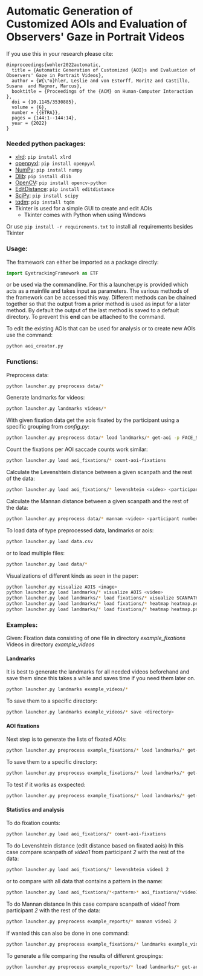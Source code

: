 # Automatic Generation of Customized AOIs and Evaluation of Observers' Gaze in Portrait Videos
If you use this in your research please cite:
```
@inproceedings{wohler2022automatic,
  title = {Automatic Generation of Customized {AOI}s and Evaluation of Observers' Gaze in Portrait Videos},
  author = {W{\"o}hler, Leslie and von Estorff, Moritz and Castillo, Susana  and Magnor, Marcus},
  booktitle = {Proceedings of the {ACM} on Human-Computer Interaction },
  doi = {10.1145/3530885},
  volume = {6},
  number = {{ETRA}},
  pages = {144:1--144:14},
  year = {2022}
}
```

### Needed python packages:
* [xlrd](https://xlrd.readthedocs.io/en/latest/): `pip install xlrd`
* [openpyxl](https://openpyxl.readthedocs.io/en/stable/): `pip install openpyxl`
* [NumPy](https://numpy.org/): `pip install numpy`
* [Dlib](http://dlib.net/): `pip install dlib`
* [OpenCV](https://github.com/skvark/opencv-python): `pip install opencv-python`
* [EditDistance](https://github.com/roy-ht/editdistance): `pip install editdistance`
* [SciPy](https://www.scipy.org/): `pip install scipy`
* [tqdm](https://tqdm.github.io/): `pip install tqdm`
* Tkinter is used for a simple GUI to create and edit AOIs
    * Tkinter comes with Python when using Windows

Or use `pip install -r requirements.txt` to install all requirements besides Tkinter

### Usage:
The framework can either be imported as a package directly:
```py
import EyetrackingFramework as ETF
```
or be used via the commandline.
For this a launcher.py is provided which acts as a mainfile and takes input as parameters.
The various methods of the framework can be accessed this way.
Different methods can be chained together so that the output from a prior method is used as input for a later method.
By default the output of the last method is saved to a default directory. To prevent this **end** can be attached to the command.

To edit the existing AOIs that can be used for analysis or to create new AOIs use the command:
```sh
python aoi_creator.py
```

### Functions:

Preprocess data:
```sh
python launcher.py preprocess data/*
```

Generate landmarks for videos:
```sh
python launcher.py landmarks videos/*
```

With given fixation data get the aois fixated by the participant using a specific grouping from *config.py*:
```sh
python launcher.py preprocess data/* load landmarks/* get-aoi -p FACE_SIMPLE
```

Count the fixations per AOI saccade counts work similar:
```sh
python launcher.py load aoi_fixations/* count-aoi-fixations
```

Calculate the Levenshtein distance between a given scanpath and the rest of the data:
```sh
python launcher.py load aoi_fixations/* levenshtein <video> <participant number>
```

Calculate the Mannan distance between a given scanpath and the rest of the data:
```sh
python launcher.py preprocess data/* mannan <video> <participant number>
```

To load data of type preprocessed data, landmarks or aois:
```sh
python launcher.py load data.csv
```
or to load multiple files:
```sh
python launcher.py load data/*
```

Visualizations of different kinds as seen in the paper:
```sh
python launcher.py visualize AOIS <image>
python launcher.py load landmarks/* visualize AOIS <video>
python launcher.py load landmarks/* load fixations/* visualize SCANPATH <image/video>
python launcher.py load landmarks/* load fixations/* heatmap heatmap.png -i <background image>
python launcher.py load landmarks/* load fixations/* heatmap heatmap.png -i <background video> -f <frame number>
```



### Examples:
Given:
Fixation data consisting of one file in directory *example_fixations*
Videos in directory *example_videos*

#### Landmarks
It is best to generate the landmarks for all needed videos beforehand and save them since this takes a while and saves time if you need them later on.
```sh
python launcher.py landmarks example_videos/*
```
To save them to a specific directory:
```sh
python launcher.py landmarks example_videos/* save <directory>
```

#### AOI fixations
Next step is to generate the lists of fixated AOIs:
```sh
python launcher.py preprocess example_fixations/* load landmarks/* get-aoi -p FACE_SIMPLE
```
To save them to a specific directory:
```sh
python launcher.py preprocess example_fixations/* load landmarks/* get-aoi -p FACE_SIMPLE save <directory>
```
To test if it works as exspected:
```sh
python launcher.py preprocess example_fixations/* load landmarks/* get-aoi -v -p FACE_SIMPLE
```

#### Statistics and analysis
To do fixation counts:
```sh
python launcher.py load aoi_fixations/* count-aoi-fixations
```

To do Levenshtein distance (edit distance based on fixated aois)
In this case compare scanpath of *video1* from participant *2* with the rest of the data:
```sh
python launcher.py load aoi_fixations/* levenshtein video1 2
```
or to compare with all data that contains a pattern in the name:
```sh
python launcher.py load aoi_fixations/*<pattern>* aoi_fixations/*video1_2* levenshtein video1 2
```

To do Mannan distance
In this case compare scanpath of *video1* from participant *2* with the rest of the data:
```sh
python launcher.py preprocess example_reports/* mannan video1 2
```

If wanted this can also be done in one command:
```sh
python launcher.py preprocess example_fixations/* landmarks example_videos/* get-aoi -p FACE_SIMPLE count-aoi-fixations save output levenshtein video1 2 save output
```

To generate a file comparing the results of different groupings:
```sh
python launcher.py preprocess example_reports/* load landmarks/* get-aoi -p FACE_SIMPLE get-aoi -p FACE_SIMPLE_POINTS save aoi_fixations count-aoi-fixations save output
```

